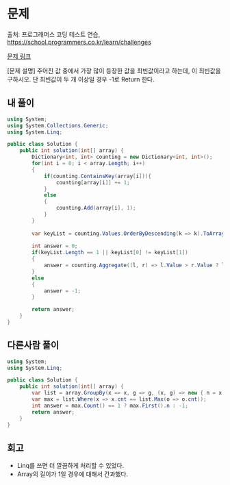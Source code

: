 # 문제
출처: 프로그래머스 코딩 테스트 연습, https://school.programmers.co.kr/learn/challenges

[문제 링크](https://school.programmers.co.kr/learn/courses/30/lessons/120812)


[문제 설명]
주어진 값 중에서 가장 많이 등장한 값을 최빈값이라고 하는데, 이 최빈값을 구하시오. 단 최빈값이 두 개 이상일 경우 -1로 Return 한다.

## 내 풀이
``` C#
using System;
using System.Collections.Generic;
using System.Linq;

public class Solution {
    public int solution(int[] array) {
        Dictionary<int, int> counting = new Dictionary<int, int>();
        for(int i = 0; i < array.Length; i++)
        {
            if(counting.ContainsKey(array[i])){
                counting[array[i]] += 1;
            }
            else
            {
                counting.Add(array[i], 1);
            }
        }
        
        var keyList = counting.Values.OrderByDescending(k => k).ToArray();
                
        int answer = 0;
        if(keyList.Length == 1 || keyList[0] != keyList[1])
        {
            answer = counting.Aggregate((l, r) => l.Value > r.Value ? l : r).Key;
        }
        else
        {
            answer = -1;
        }

        return answer;
    }
}
```

## 다른사람 풀이
``` C#
using System;
using System.Linq;

public class Solution {
    public int solution(int[] array) {
        var list = array.GroupBy(x => x, g => g, (x, g) => new { n = x, cnt = g.Count() });
        var max = list.Where(x => x.cnt == list.Max(o => o.cnt));
        int answer = max.Count() == 1 ? max.First().n : -1;
        return answer;
    }
}
```

## 회고
- Linq를 쓰면 더 깔끔하게 처리할 수 있었다.
- Array의 길이가 1일 경우에 대해서 간과했다.